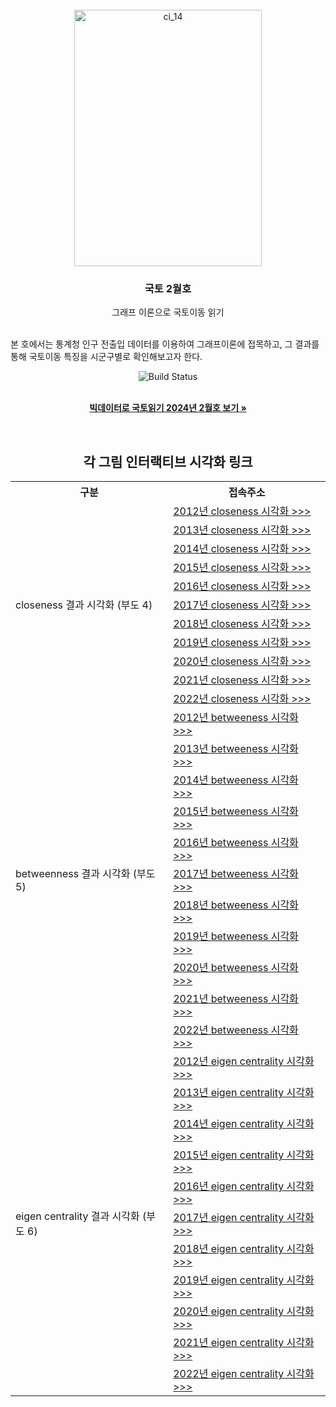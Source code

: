 <!-- KRIHS Magazine Information -->
<br />
<div align="center">
  <a href="https://github.com/ycanns/KRIHS_Magazines">
    <img src="KRIHS_icon/000000035955_01.png" alt="ci_14" width="300" height="410">
  </a>
  
<h3 align="center">국토 2월호</h3>

  <p align="center">
    그래프 이론으로 국토이동 읽기
    <br /><br /></p><p align="left">
    본 호에서는 통계청 인구 전출입 데이터를 이용하여 그래프이론에 접목하고, 그 결과를 통해 국토이동 특징을 시군구별로 확인해보고자 한다.<br /></p><p align="center">
    
    
![Build Status](https://img.shields.io/badge/R-R?color=lightblue&logo=R)

 <br> <a href="https://library.krihs.re.kr/dl_image2/IMG/08/000000036404/SERVICE/000000036404_01.PDF"><strong>빅데이터로 국토읽기 2024년 2월호 보기 »</strong></a>
    <br />

<br> 
  <h2>각 그림 인터랙티브 시각화 링크</h2>

<table style="width:100%">
  <tr>
    <th>구분</th>
    <th>접속주소</th>
  </tr>

  <tr>
    <td rowspan="11">closeness 결과 시각화 (부도 4)</td>
    <td><a href="https://ycanns.github.io/KRIHS_Magazines/Closeness_MAP_2012.html"> 2012년 closeness 시각화 >>> </a></td>
      <tr><td><a href="https://ycanns.github.io/KRIHS_Magazines/Closeness_MAP_2013.html"> 2013년 closeness 시각화 >>> </a></td></tr>
      <tr><td><a href="https://ycanns.github.io/KRIHS_Magazines/Closeness_MAP_2014.html"> 2014년 closeness 시각화 >>> </a></td></tr>
      <tr><td><a href="https://ycanns.github.io/KRIHS_Magazines/Closeness_MAP_2015.html"> 2015년 closeness 시각화 >>> </a></td></tr>
      <tr><td><a href="https://ycanns.github.io/KRIHS_Magazines/Closeness_MAP_2016.html"> 2016년 closeness 시각화 >>> </a></td></tr>
      <tr><td><a href="https://ycanns.github.io/KRIHS_Magazines/Closeness_MAP_2017.html"> 2017년 closeness 시각화 >>> </a></td></tr>
      <tr><td><a href="https://ycanns.github.io/KRIHS_Magazines/Closeness_MAP_2018.html"> 2018년 closeness 시각화 >>> </a></td></tr>
      <tr><td><a href="https://ycanns.github.io/KRIHS_Magazines/Closeness_MAP_2019.html"> 2019년 closeness 시각화 >>> </a></td></tr>
      <tr><td><a href="https://ycanns.github.io/KRIHS_Magazines/Closeness_MAP_2020.html"> 2020년 closeness 시각화 >>> </a></td></tr>
      <tr><td><a href="https://ycanns.github.io/KRIHS_Magazines/Closeness_MAP_2021.html"> 2021년 closeness 시각화 >>> </a></td></tr>
      <tr><td><a href="https://ycanns.github.io/KRIHS_Magazines/Closeness_MAP_2022.html"> 2022년 closeness 시각화 >>> </a></td></tr>
  </tr>
  
  <tr>
    <td rowspan="11">betweenness 결과 시각화 (부도 5)</td>
    <td><a href="https://ycanns.github.io/KRIHS_Magazines/betweeness_MAP_2012.html"> 2012년 betweeness 시각화 >>> </a></td>
      <tr><td><a href="https://ycanns.github.io/KRIHS_Magazines/betweeness_MAP_2013.html"> 2013년 betweeness 시각화 >>> </a></td></tr>
      <tr><td><a href="https://ycanns.github.io/KRIHS_Magazines/betweeness_MAP_2014.html"> 2014년 betweeness 시각화 >>> </a></td></tr>
      <tr><td><a href="https://ycanns.github.io/KRIHS_Magazines/betweeness_MAP_2015.html"> 2015년 betweeness 시각화 >>> </a></td></tr>
      <tr><td><a href="https://ycanns.github.io/KRIHS_Magazines/betweeness_MAP_2016.html"> 2016년 betweeness 시각화 >>> </a></td></tr>
      <tr><td><a href="https://ycanns.github.io/KRIHS_Magazines/betweeness_MAP_2017.html"> 2017년 betweeness 시각화 >>> </a></td></tr>
      <tr><td><a href="https://ycanns.github.io/KRIHS_Magazines/betweeness_MAP_2018.html"> 2018년 betweeness 시각화 >>> </a></td></tr>
      <tr><td><a href="https://ycanns.github.io/KRIHS_Magazines/betweeness_MAP_2019.html"> 2019년 betweeness 시각화 >>> </a></td></tr>
      <tr><td><a href="https://ycanns.github.io/KRIHS_Magazines/betweeness_MAP_2020.html"> 2020년 betweeness 시각화 >>> </a></td></tr>
      <tr><td><a href="https://ycanns.github.io/KRIHS_Magazines/betweeness_MAP_2021.html"> 2021년 betweeness 시각화 >>> </a></td></tr>
      <tr><td><a href="https://ycanns.github.io/KRIHS_Magazines/betweeness_MAP_2022.html"> 2022년 betweeness 시각화 >>> </a></td></tr>
  </tr>
  
  <tr>
    <td rowspan="11">eigen centrality 결과 시각화 (부도 6)</td>
    <td><a href="https://ycanns.github.io/KRIHS_Magazines/eign_Cntalry_MAP_2012.html"> 2012년 eigen centrality 시각화 >>> </a></td>
      <tr><td><a href="https://ycanns.github.io/KRIHS_Magazines/eign_Cntalry_MAP_2013.html"> 2013년 eigen centrality 시각화 >>> </a></td></tr>
      <tr><td><a href="https://ycanns.github.io/KRIHS_Magazines/eign_Cntalry_MAP_2014.html"> 2014년 eigen centrality 시각화 >>> </a></td></tr>
      <tr><td><a href="https://ycanns.github.io/KRIHS_Magazines/eign_Cntalry_MAP_2015.html"> 2015년 eigen centrality 시각화 >>> </a></td></tr>
      <tr><td><a href="https://ycanns.github.io/KRIHS_Magazines/eign_Cntalry_MAP_2016.html"> 2016년 eigen centrality 시각화 >>> </a></td></tr>
      <tr><td><a href="https://ycanns.github.io/KRIHS_Magazines/eign_Cntalry_MAP_2017.html"> 2017년 eigen centrality 시각화 >>> </a></td></tr>
      <tr><td><a href="https://ycanns.github.io/KRIHS_Magazines/eign_Cntalry_MAP_2018.html"> 2018년 eigen centrality 시각화 >>> </a></td></tr>
      <tr><td><a href="https://ycanns.github.io/KRIHS_Magazines/eign_Cntalry_MAP_2019.html"> 2019년 eigen centrality 시각화 >>> </a></td></tr>
      <tr><td><a href="https://ycanns.github.io/KRIHS_Magazines/eign_Cntalry_MAP_2020.html"> 2020년 eigen centrality 시각화 >>> </a></td></tr>
      <tr><td><a href="https://ycanns.github.io/KRIHS_Magazines/eign_Cntalry_MAP_2021.html"> 2021년 eigen centrality 시각화 >>> </a></td></tr>
      <tr><td><a href="https://ycanns.github.io/KRIHS_Magazines/eign_Cntalry_MAP_2022.html"> 2022년 eigen centrality 시각화 >>> </a></td></tr>
  </tr>
  
</table>
  </p>
</div>




